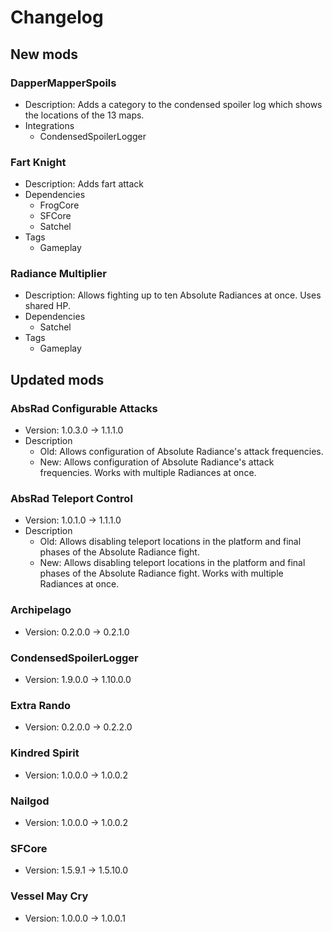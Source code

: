 # Changelog


## New mods

### DapperMapperSpoils

- Description: Adds a category to the condensed spoiler log which shows the locations of the 13 maps.
- Integrations
  + CondensedSpoilerLogger

### Fart Knight

- Description: Adds fart attack
- Dependencies
  + FrogCore
  + SFCore
  + Satchel
- Tags
  + Gameplay

### Radiance Multiplier

- Description: Allows fighting up to ten Absolute Radiances at once. Uses shared HP.
- Dependencies
  + Satchel
- Tags
  + Gameplay


## Updated mods

### AbsRad Configurable Attacks

- Version: 1.0.3.0 -> 1.1.1.0
- Description
  + Old: Allows configuration of Absolute Radiance&#x27;s attack frequencies.
  + New: Allows configuration of Absolute Radiance&#x27;s attack frequencies. Works with multiple Radiances at once.

### AbsRad Teleport Control

- Version: 1.0.1.0 -> 1.1.1.0
- Description
  + Old: Allows disabling teleport locations in the platform and final phases of the Absolute Radiance fight.
  + New: Allows disabling teleport locations in the platform and final phases of the Absolute Radiance fight. Works with multiple Radiances at once.

### Archipelago

- Version: 0.2.0.0 -> 0.2.1.0

### CondensedSpoilerLogger

- Version: 1.9.0.0 -> 1.10.0.0

### Extra Rando

- Version: 0.2.0.0 -> 0.2.2.0

### Kindred Spirit

- Version: 1.0.0.0 -> 1.0.0.2

### Nailgod

- Version: 1.0.0.0 -> 1.0.0.2

### SFCore

- Version: 1.5.9.1 -> 1.5.10.0

### Vessel May Cry

- Version: 1.0.0.0 -> 1.0.0.1

